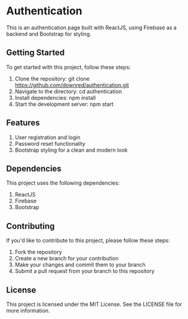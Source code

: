 # Authentication

This is an authentication page built with ReactJS, using Firebase as a backend and Bootstrap for styling.

## Getting Started

To get started with this project, follow these steps:

1. Clone the repository: git clone https://github.com/downred/authentication.git
2. Navigate to the directory: cd authentication
3. Install dependencies: npm install
4. Start the development server: npm start

## Features

1. User registration and login
2. Password reset functionality
3. Bootstrap styling for a clean and modern look

## Dependencies

This project uses the following dependencies:

1. ReactJS
2. Firebase
3. Bootstrap

## Contributing

If you'd like to contribute to this project, please follow these steps:

1. Fork the repository
2. Create a new branch for your contribution
3. Make your changes and commit them to your branch
4. Submit a pull request from your branch to this repository

## License

This project is licensed under the MIT License. See the LICENSE file for more information.
